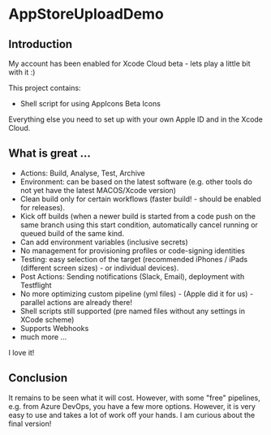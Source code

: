 # AppStoreUploadDemo

## Introduction
My account has been enabled for Xcode Cloud beta - lets play a little bit with it :)

This project contains:
- Shell script for using AppIcons Beta Icons

Everything else you need to set up with your own Apple ID and in the Xcode Cloud.

## What is great ...
- Actions: Build, Analyse, Test, Archive
- Environment: can be based on the latest software (e.g. other tools do not yet have the latest MACOS/Xcode version)
- Clean build only for certain workflows (faster build! - should be enabled for releases).
- Kick off builds (when a newer build is started from a code push on the same branch using this start condition, automatically cancel running or queued build of the same kind.
- Can add environment variables (inclusive secrets)
- No management for provisioning profiles or code-signing identities
- Testing: easy selection of the target (recommended iPhones / iPads (different screen sizes) - or individual devices).
- Post Actions: Sending notifications (Slack, Email), deployment with Testflight
- No more optimizing custom pipeline (yml files) - (Apple did it for us) - parallel actions are already there!
- Shell scripts still supported (pre named files without any settings in XCode scheme)
- Supports Webhooks
- much more ...

I love it!

## Conclusion
It remains to be seen what it will cost. However, with some "free" pipelines, e.g. from Azure DevOps, you have a few more options. However, it is very easy to use and takes a lot of work off your hands. I am curious about the final version!
